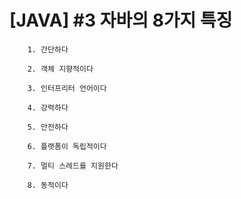 # [JAVA] #3 자바의 8가지 특징

```
    1. 간단하다

    2. 객체 지향적이다

    3. 인터프리터 언어이다

    4. 강력하다

    5. 안전하다

    6. 플랫폼이 독립적이다

    7. 멀티 스레드를 지원한다
    
    8. 동적이다
```